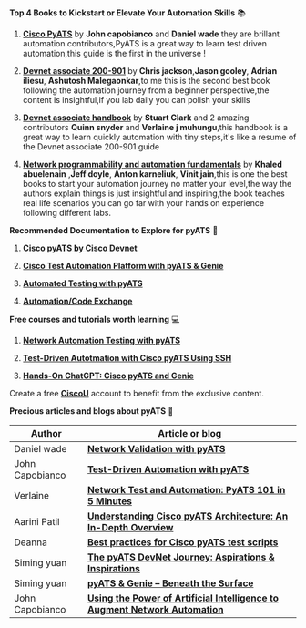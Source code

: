 **Top 4 Books to Kickstart or Elevate Your Automation Skills** 📚

1. [**Cisco PyATS**](https://www.ciscopress.com/store/cisco-pyats-network-test-and-automation-solution-data-9780138031671) by **John capobianco** and **Daniel wade** they are brillant automation contributors,PyATS is a great way to learn test driven automation,this guide is the first in the universe !


2. [**Devnet associate 200-901**](https://www.ciscopress.com/store/cisco-certified-devnet-associate-devasc-200-901-official-9780136642961) by **Chris jackson**,**Jason gooley**, **Adrian iliesu**, **Ashutosh Malegaonkar**,to me this is the second best book following the automation journey from a beginner perspective,the content is insightful,if you lab daily you can polish your skills


3. [**Devnet associate handbook**](https://www.amazon.com/Cisco-Certified-DevNet-Associate-Handbook-ebook/dp/B0CTMQSV6F) by **Stuart Clark** and 2 amazing contributors **Quinn snyder** and **Verlaine j muhungu**,this handbook is a great way to learn quickly automation with tiny steps,it's like a resume of the Devnet associate 200-901 guide


4. [**Network programmability and automation fundamentals**](https://www.ciscopress.com/store/network-programmability-and-automation-fundamentals-9781587145148) by **Khaled abuelenain** ,**Jeff doyle**, **Anton karneliuk**, **Vinit jain**,this is one the best books to start your automation journey no matter your level,the way the authors explain things is just insightful and inspiring,the book teaches real life scenarios you can go far with your hands on experience following different labs.

**Recommended Documentation to Explore for pyATS** 💎


1. [**Cisco pyATS by Cisco Devnet**](https://developer.cisco.com/docs/pyats/api/)

2. [**Cisco Test Automation Platform with pyATS & Genie**](https://github.com/ciscotestautomation)

3. [**Automated Testing with pyATS**](https://youtu.be/ahf_3P_OmIs)

4. [**Automation/Code Exchange**](https://developer.cisco.com/docs/pyats/example-solutions/#automationcode-exchange)



**Free courses and tutorials worth learning** 💻

1. [**Network Automation Testing with pyATS**](https://ondemandelearning.cisco.com/apollo-alpha/mc_naec10_13/pages/1)

2. [**Test-Driven Autotmation with Cisco pyATS Using SSH**](https://u.cisco.com/tutorials/testdriven-autotmation-with-cisco-pyats-using-ssh-581)

3. [**Hands-On ChatGPT: Cisco pyATS and Genie**](https://u.cisco.com/tutorials/handson-chatgpt-cisco-pyats-genie-5051)


Create a free [**CiscoU**](https://u.cisco.com/) account to benefit from the exclusive content.


**Precious articles and blogs about pyATS** 💎

| Author  | Article or blog            |
|-------|------------------------------
| Daniel wade | [**Network Validation with pyATS**](https://netcraftsmen.com/network-validation-with-pyats/)
| John Capobianco | [**Test-Driven Automation with pyATS**](https://learningnetwork.cisco.com/s/blogs/a0D6e00000sR7Q6EAK/testdriven-automation-with-pyats)
| Verlaine | [**Network Test and Automation: PyATS 101 in 5 Minutes**](https://hackernoon.com/network-test-and-automation-pyats-101-in-5-minutes)
| Aarini Patil| [**Understanding Cisco pyATS Architecture: An In-Depth Overview**](https://orhanergun.net/understanding-cisco-pyats-architecture-an-in-depth-overview)
| Deanna| [**Best practices for Cisco pyATS test scripts**](https://www.techtarget.com/searchnetworking/feature/Best-practices-for-Cisco-pyATS-test-scripts)
| Siming yuan| [**The pyATS DevNet Journey: Aspirations & Inspirations**](https://blogs.cisco.com/developer/363-pyatsjourney-01)
| Siming yuan| [**pyATS & Genie – Beneath the Surface**](https://blogs.cisco.com/developer/pyats-genie-beneath-the-surface)
| John Capobianco| [**Using the Power of Artificial Intelligence to Augment Network Automation**](https://blogs.cisco.com/developer/using-the-power-of-artificial-intelligence-to-augment-network-automation)


